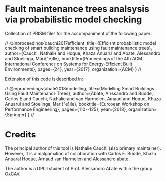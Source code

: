 # Fault maintenance trees analsysis via probabilistic model checking

Collection of PRISM files for the accompaniment of the following paper:

//
@inproceedings{cauchi2017efficient,
  title={Efficient probabilistic model checking of smart building maintenance using fault maintenance trees},
  author={Cauchi, Nathalie and Hoque, Khaza Anuarul and Abate, Alessandro and Stoelinga, Mari{\"e}lle},
  booktitle={Proceedings of the 4th ACM International Conference on Systems for Energy-Efficient Built Environments},
  pages={24},
  year={2017},
  organization={ACM}
}
//

Extension of this code is described in:

//
@inproceedings{abate2018modelling,
  title={Modelling Smart Buildings Using Fault Maintenance Trees},
  author={Abate, Alessandro and Budde, Carlos E and Cauchi, Nathalie and van Harmelen, Arnaud and Hoque, Khaza Anuarul and Stoelinga, Mari{\"e}lle},
  booktitle={European Workshop on Performance Engineering},
  pages={110--125},
  year={2018},
  organization={Springer}
}
//

# Credits

The principal author of this tool is Nathalie Cauchi (also primary maintainer). 
However, it is a malgamation of collaboration with Carlos E. Budde, Khaza Anuaral Hoque, Arnaud van Harmelen and Alessandro abate.


The author is a DPhil student of Prof. Alessandro Abate within the group [OxCAV](https://www.oxcav.com/).
